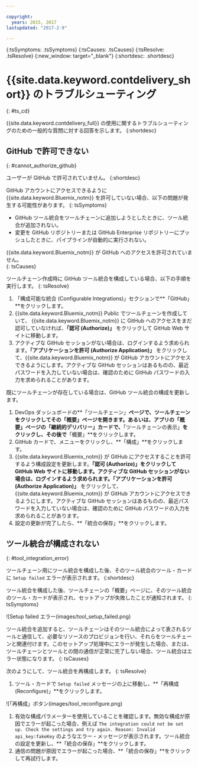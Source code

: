 ```yaml
---

copyright:
  years: 2015, 2017
lastupdated: "2017-2-9"

---
```

<!-- Common attributes used in the template are defined as follows: -->
{:tsSymptoms: .tsSymptoms}
{:tsCauses: .tsCauses}
{:tsResolve: .tsResolve}
{:new_window: target="_blank"}
{:shortdesc: .shortdesc}

# {{site.data.keyword.contdelivery_short}} のトラブルシューティング
{: #ts_cd}

{{site.data.keyword.contdelivery_full}} の使用に関するトラブルシューティングのための一般的な質問に対する回答を示します。
{:shortdesc}


## GitHub で許可できない
{: #cannot_authorize_github}

ユーザーが GitHub で許可されていません。
{:shortdesc}

GitHub アカウントにアクセスできるように {{site.data.keyword.Bluemix_notm}} を許可していない場合、以下の問題が発生する可能性があります。
{: tsSymptoms}

 * GitHub ツール統合をツールチェーンに追加しようとしたときに、ツール統合が追加されない。
 * 変更を GitHub リポジトリーまたは GitHub Enterprise リポジトリーにプッシュしたときに、パイプラインが自動的に実行されない。

{{site.data.keyword.Bluemix_notm}} が GitHub へのアクセスを許可されていません。  
{: tsCauses}
 
ツールチェーン作成時に GitHub ツール統合を構成している場合、以下の手順を実行します。
{: tsResolve}
 
  1. 「構成可能な統合 (Configurable Integrations)」セクションで**「GitHub」**をクリックします。 
  1. {{site.data.keyword.Bluemix_notm}} Public でツールチェーンを作成していて、 {{site.data.keyword.Bluemix_notm}} に GitHub へのアクセスをまだ認可していなければ、**「認可 (Authorize)」** をクリックして GitHub Web サイトに移動します。 
  1. アクティブな GitHub セッションがない場合は、ログインするよう求められます。**「アプリケーションを許可 (Authorize Application)」** をクリックして、{{site.data.keyword.Bluemix_notm}} が GitHub アカウントにアクセスできるようにします。アクティブな GitHub セッションはあるものの、最近パスワードを入力していない場合は、確認のために GitHub パスワードの入力を求められることがあります。
  
既にツールチェーンが存在している場合は、GitHub ツール統合の構成を更新します。

 1. DevOps ダッシュボードの**「ツールチェーン」**ページで、ツールチェーンをクリックしてその「概要」ページを開きます。あるいは、アプリの「概要」ページの「継続的デリバリー」カードで、**「ツールチェーンの表示」**をクリックし、その後で**「概要」**をクリックします。
 1. GitHub カードで、メニューをクリックし、**「構成」**をクリックします。
 1. {{site.data.keyword.Bluemix_notm}} が GitHub にアクセスすることを許可するよう構成設定を更新します。**「認可 (Authorize)」**をクリックして GitHub Web サイトに移動します。アクティブな GitHub セッションがない場合は、ログインするよう求められます。**「アプリケーションを許可 (Authorize Application)」** をクリックして、{{site.data.keyword.Bluemix_notm}} が GitHub アカウントにアクセスできるようにします。アクティブな GitHub セッションはあるものの、最近パスワードを入力していない場合は、確認のために GitHub パスワードの入力を求められることがあります。
 1. 設定の更新が完了したら、**「統合の保存」**をクリックします。


## ツール統合が構成されない
{: #tool_integration_error}

ツールチェーン用にツール統合を構成した後、そのツール統合のツール・カードに `Setup failed` エラーが表示されます。
{:shortdesc}

ツール統合を構成した後、ツールチェーンの「概要」ページに、そのツール統合のツール・カードが表示され、セットアップが失敗したことが通知されます。
{: tsSymptoms}

 ![Setup failed エラー(images/tool_setup_failed.png)
 
ツール統合を追加すると、ツールチェーンはそのツール統合によって表されるツールと通信して、必要なリソースのプロビジョンを行い、それらをツールチェーンと関連付けます。このセットアップ処理中にエラーが発生した場合、または、ツールチェーンとツールとの間の通信が正常に完了しない場合、ツール統合はエラー状態になります。
{: tsCauses}

次のようにして、ツール統合を再構成します。
{: tsResolve}

1. ツール・カードで `Setup failed` メッセージの上に移動し、**「再構成 (Reconfigure)」**をクリックします。

 ![「再構成」ボタン(images/tool_reconfigure.png)
 
1. 有効な構成パラメーターを使用していることを確認します。無効な構成が原因でエラーが起こった場合、例えば `The integration could not be set up. Check the settings and try again. Reason: Invalid api_key:fakeKey` のようなエラー・メッセージが表示されます。ツール統合の設定を更新し、**「統合の保存」**をクリックします。
1. 通信の問題が原因でエラーが起こった場合、**「統合の保存」**をクリックして再試行します。
